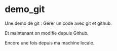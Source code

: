 # demo_git

Une demo de git : Gérer un code avec git et github.

Et maintenant on modifie depuis Github.

Encore une fois depuis ma machine locale.
